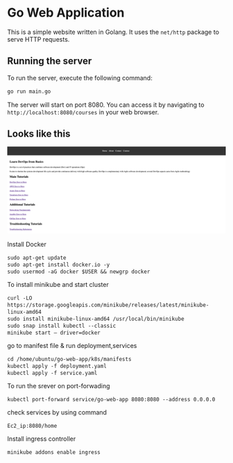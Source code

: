 # Go Web Application

This is a simple website written in Golang. It uses the `net/http` package to serve HTTP requests.

## Running the server

To run the server, execute the following command:

```bash
go run main.go
```

The server will start on port 8080. You can access it by navigating to `http://localhost:8080/courses` in your web browser.

## Looks like this

![Website](static/images/golang-website.png)

Install Docker

    sudo apt-get update
    sudo apt-get install docker.io -y
    sudo usermod -aG docker $USER && newgrp docker


 To install minikube and start cluster
    
    curl -LO https://storage.googleapis.com/minikube/releases/latest/minikube-linux-amd64
    sudo install minikube-linux-amd64 /usr/local/bin/minikube
    sudo snap install kubectl --classic
    minikube start — driver=docker

go to manifest file & run deployment,services 

    cd /home/ubuntu/go-web-app/k8s/manifests
    kubectl apply -f deployment.yaml
    kubectl apply -f service.yaml

    
To run the srever on port-forwading

    kubectl port-forward service/go-web-app 8080:8080 --address 0.0.0.0

check services by using command

    Ec2_ip:8080/home
    
Install ingress controller
 
    minikube addons enable ingress 
 


